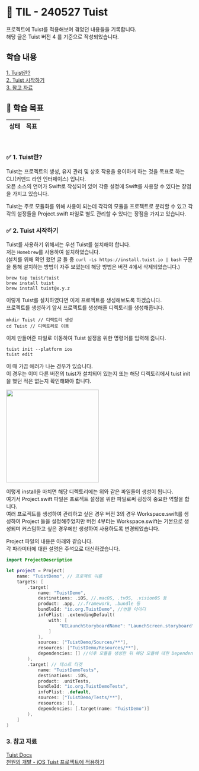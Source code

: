 # 📝 TIL - 240527 Tuist

프로젝트에 Tuist를 적용해보며 겪었던 내용들을 기록합니다.</br>
해당 글은 Tuist 버전 4 를 기준으로 작성되었습니다.</br>

## 학습 내용
[1. Tuist란?](#-1-Tuist란?)</br>
[2. Tuist 시작하기](#-2-Tuist-시작하기)</br>
[3. 참고 자료](#3-참고-자료)</br>

## 🎯 학습 목표
|상태|목표|
|---|---|

</br>

### ✅ 1. Tuist란?
Tuist는 프로젝트의 생성, 유지 관리 및 상호 작용을 용이하게 하는 것을 목표로 하는 CLI(커맨드 라인 인터페이스) 입니다.</br>
오픈 소스의 언어가 Swift로 작성되어 있어 각종 설정에 Swift를 사용할 수 있다는 장점을 가지고 있습니다.</br>

Tuist는 주로 모듈화를 위해 사용이 되는데 각각의 모듈을 프로젝트로 분리할 수 있고 각각의 설정들을 Project.swift 파일로 별도 관리할 수 있다는 장점을 가지고 있습니다.</br>

### ✅ 2. Tuist 시작하기
Tuist를 사용하기 위해서는 우선 Tuist를 설치해야 합니다.</br>
저는 `Homebrew`를 사용하여 설치하였습니다.</br>
(설치를 위해 확인 했던 글 들 중 ```curl -Ls https://install.tuist.io | bash``` 구문을 통해 설치하는 방법이 자주 보였는데 해당 방법은 버전 4에서 삭제되었습니다.)</br>

```
brew tap tuist/tuist
brew install tuist
brew install tuist@x.y.z
```

이렇게 Tuist를 설치하였다면 이제 프로젝트를 생성해보도록 하겠습니다.</br>
프로젝트를 생성하기 앞서 프로젝트를 생성해줄 디렉토리를 생성해줍니다.</br>

```
mkdir Tuist // 디렉토리 생성
cd Tuist // 디렉토리로 이동
```

이제 만들어준 파일로 이동하여 Tuist 설정을 위한 명령어를 입력해 줍니다.</br>

```
tuist init --platform ios
tuist edit
```

이 때 가끔 에러가 나는 경우가 있습니다.</br>
이 경우는 이미 다른 버전의 tuist가 설치되어 있는지 또는 해당 디렉토리에서 tuist init을 했던 적은 없는지 확인해봐야 합니다.</br>

<img src = "" width = "250"/></br>

이렇게 install을 마치면 해당 디렉토리에는 위와 같은 파일들이 생성이 됩니다.</br>
여기서 Project.swift 파일은 프로젝트 설정을 위한 파일로써 굉장히 중요한 역할을 합니다.</br>
여러 프로젝트를 생성하여 관리하고 싶은 경우 버전 3의 경우 Workspace.swift를 생성하여 Project 들을 설정해주었지만 버전 4부터는 Workspace.swift는 기본으로 생성되며 커스텀하고 싶은 경우에만 생성하여 사용하도록 변경되었습니다.</br>

Project 파일의 내용은 아래와 같습니다.</br>
각 파라미터에 대한 설명은 주석으로 대신하겠습니다.</br>

```swift
import ProjectDescription

let project = Project(
    name: "TuistDemo", // 프로젝트 이름
    targets: [
        .target(
            name: "TuistDemo",
            destinations: .iOS, //.macOS, .tvOS, .visionOS 등
            product: .app, //.framework, .bundle 등
            bundleId: "io.org.TuistDemo", //번들 아이디
            infoPlist: .extendingDefault(
                with: [
                    "UILaunchStoryboardName": "LaunchScreen.storyboard",
                ]
            ),
            sources: ["TuistDemo/Sources/**"],
            resources: ["TuistDemo/Resources/**"],
            dependencies: [] //이후 모듈을 생성한 뒤 해당 모듈에 대한 Dependency 설정 가능
        ),
        .target( // 테스트 타겟
            name: "TuistDemoTests",
            destinations: .iOS,
            product: .unitTests,
            bundleId: "io.org.TuistDemoTests",
            infoPlist: .default,
            sources: ["TuistDemo/Tests/**"],
            resources: [],
            dependencies: [.target(name: "TuistDemo")]
        ),
    ]
)

```

### 3. 참고 자료
[Tuist Docs](https://docs.tuist.io/)</br>
[천원의 개발 - iOS Tuist 프로젝트에 적용하기](https://1000one.tistory.com/79)</br>
